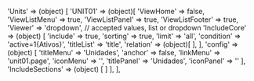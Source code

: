 <!-- IDEAL CONFIGURATION FOR THE MODEL -->

'Units' => (object) [
    'UNIT01' => (object)[
        'ViewHome' => false,
        'ViewListMenu' => true,
        'ViewListPanel' => true,
        'ViewListFooter' => true,
        'Viewer' => 'dropdown', // accepted values, list or dropdown
        'IncludeCore' => (object) [
            'include' => true,
            'sorting' => true,
            'limit' => 'all',
            'condition' => 'active=1{Ativos}',
            'titleList' => 'title',
            'relation' => (object)[
            ],
        ],
        'config' => (object) [
            'titleMenu' => 'Unidades',
            'anchor' =>  false,
            'linkMenu' => 'unit01.page',
            'iconMenu' => '',
            'titlePanel' => 'Unidades',
            'iconPanel' => ''
        ],
        'IncludeSections' => (object) [
        ]
    ],
],


